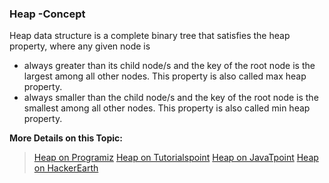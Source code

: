 ### Heap -Concept

Heap data structure is a complete binary tree that satisfies the heap property, where any given node is
- always greater than its child node/s and the key of the root node is the largest among all other nodes. This property is also called max heap property.
- always smaller than the child node/s and the key of the root node is the smallest among all other nodes. This property is also called min heap property.




**More Details on this Topic:**
> [Heap on Programiz](https://www.programiz.com/dsa/heap-data-structure)
> [Heap on Tutorialspoint](https://www.tutorialspoint.com/data_structures_algorithms/heap_data_structure.htm)
> [Heap on JavaTpoint](https://www.javatpoint.com/heap-data-structure)
> [Heap on HackerEarth](https://www.hackerearth.com/practice/data-structures/trees/heapspriority-queues/tutorial/)
